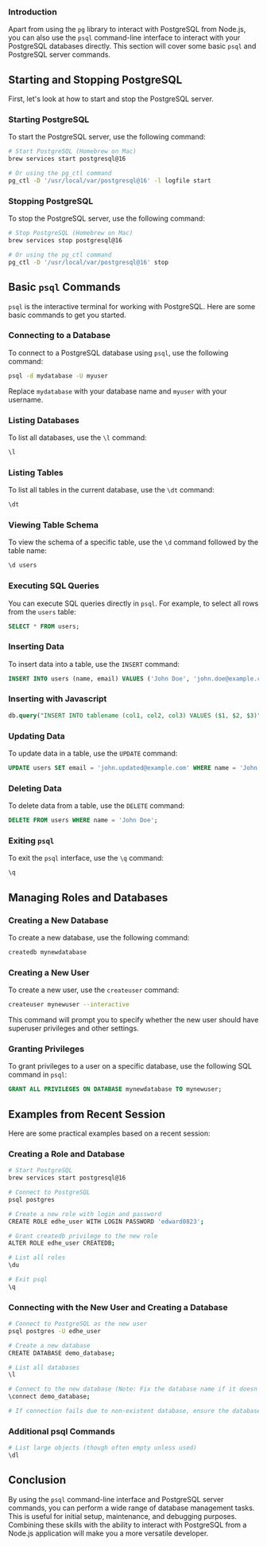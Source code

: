 ### Introduction

Apart from using the `pg` library to interact with PostgreSQL from Node.js, you can also use the `psql` command-line interface to interact with your PostgreSQL databases directly. This section will cover some basic `psql` and PostgreSQL server commands.

## Starting and Stopping PostgreSQL

First, let's look at how to start and stop the PostgreSQL server.

### Starting PostgreSQL

To start the PostgreSQL server, use the following command:

```sh
# Start PostgreSQL (Homebrew on Mac)
brew services start postgresql@16

# Or using the pg_ctl command
pg_ctl -D '/usr/local/var/postgresql@16' -l logfile start
```

### Stopping PostgreSQL

To stop the PostgreSQL server, use the following command:

```sh
# Stop PostgreSQL (Homebrew on Mac)
brew services stop postgresql@16

# Or using the pg_ctl command
pg_ctl -D '/usr/local/var/postgresql@16' stop
```

## Basic `psql` Commands

`psql` is the interactive terminal for working with PostgreSQL. Here are some basic commands to get you started.

### Connecting to a Database

To connect to a PostgreSQL database using `psql`, use the following command:

```sh
psql -d mydatabase -U myuser
```

Replace `mydatabase` with your database name and `myuser` with your username.

### Listing Databases

To list all databases, use the `\l` command:

```sh
\l
```

### Listing Tables

To list all tables in the current database, use the `\dt` command:

```sh
\dt
```

### Viewing Table Schema

To view the schema of a specific table, use the `\d` command followed by the table name:

```sh
\d users
```

### Executing SQL Queries

You can execute SQL queries directly in `psql`. For example, to select all rows from the `users` table:

```sql
SELECT * FROM users;
```

### Inserting Data

To insert data into a table, use the `INSERT` command:

```sql
INSERT INTO users (name, email) VALUES ('John Doe', 'john.doe@example.com');
```

### Inserting with Javascript
```sql
db.query("INSERT INTO tablename (col1, col2, col3) VALUES ($1, $2, $3)", [val1, val2, val3]);
```

### Updating Data

To update data in a table, use the `UPDATE` command:

```sql
UPDATE users SET email = 'john.updated@example.com' WHERE name = 'John Doe';
```

### Deleting Data

To delete data from a table, use the `DELETE` command:

```sql
DELETE FROM users WHERE name = 'John Doe';
```

### Exiting `psql`

To exit the `psql` interface, use the `\q` command:

```sh
\q
```

## Managing Roles and Databases

### Creating a New Database

To create a new database, use the following command:

```sh
createdb mynewdatabase
```

### Creating a New User

To create a new user, use the `createuser` command:

```sh
createuser mynewuser --interactive
```

This command will prompt you to specify whether the new user should have superuser privileges and other settings.

### Granting Privileges

To grant privileges to a user on a specific database, use the following SQL command in `psql`:

```sql
GRANT ALL PRIVILEGES ON DATABASE mynewdatabase TO mynewuser;
```

## Examples from Recent Session

Here are some practical examples based on a recent session:

### Creating a Role and Database

```sh
# Start PostgreSQL
brew services start postgresql@16

# Connect to PostgreSQL
psql postgres

# Create a new role with login and password
CREATE ROLE edhe_user WITH LOGIN PASSWORD 'edward0823';

# Grant createdb privilege to the new role
ALTER ROLE edhe_user CREATEDB;

# List all roles
\du

# Exit psql
\q
```

### Connecting with the New User and Creating a Database

```sh
# Connect to PostgreSQL as the new user
psql postgres -U edhe_user

# Create a new database
CREATE DATABASE demo_database;

# List all databases
\l

# Connect to the new database (Note: Fix the database name if it doesn't exist)
\connect demo_database;

# If connection fails due to non-existent database, ensure the database name is correct
```

### Additional psql Commands

```sh
# List large objects (though often empty unless used)
\dl
```

## Conclusion

By using the `psql` command-line interface and PostgreSQL server commands, you can perform a wide range of database management tasks. This is useful for initial setup, maintenance, and debugging purposes. Combining these skills with the ability to interact with PostgreSQL from a Node.js application will make you a more versatile developer.